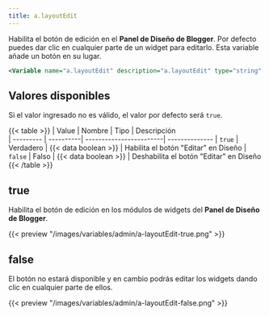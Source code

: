 ```yaml
---
title: a.layoutEdit
---
```


Habilita el botón de edición en el **Panel de Diseño de Blogger**. Por defecto puedes dar clic en cualquier parte de un widget para editarlo. Esta variable añade un botón en su lugar.

```xml
<Variable name="a.layoutEdit" description="a.layoutEdit" type="string" value="false"/>
```

## Valores disponibles

Si el valor ingresado no es válido, el valor por defecto será `true`.

{{< table >}}
| Value     | Nombre    | Tipo                    | Descripción   
| --------- | ----------| ------------------------| --------------
| `true`    | Verdadero | {{< data boolean >}}    | Habilita el botón "Editar" en Diseño
| `false`   | Falso     | {{< data boolean >}}    | Deshabilita el botón "Editar" en Diseño
{{< /table >}}


## true

Habilita el botón de edición en los módulos de widgets del **Panel de Diseño de Blogger**.

{{< preview "/images/variables/admin/a-layoutEdit-true.png" >}}

## false

El botón no estará disponible y en cambio podrás editar los widgets dando clic en cualquier parte de ellos.

{{< preview "/images/variables/admin/a-layoutEdit-false.png" >}}
